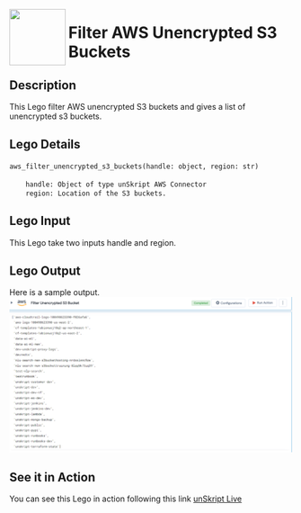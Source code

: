 [<img align="left" src="https://unskript.com/assets/favicon.png" width="100" height="100" style="padding-right: 5px">](https://unskript.com/assets/favicon.png) 
<h1>Filter AWS Unencrypted S3 Buckets </h1>

## Description
This Lego filter AWS unencrypted S3 buckets and gives a list of unencrypted s3 buckets.


## Lego Details

    aws_filter_unencrypted_s3_buckets(handle: object, region: str)

        handle: Object of type unSkript AWS Connector
        region: Location of the S3 buckets.

## Lego Input
This Lego take two inputs handle and region.

## Lego Output
Here is a sample output.
<img src="./1.png">


## See it in Action

You can see this Lego in action following this link [unSkript Live](https://unskript.com)